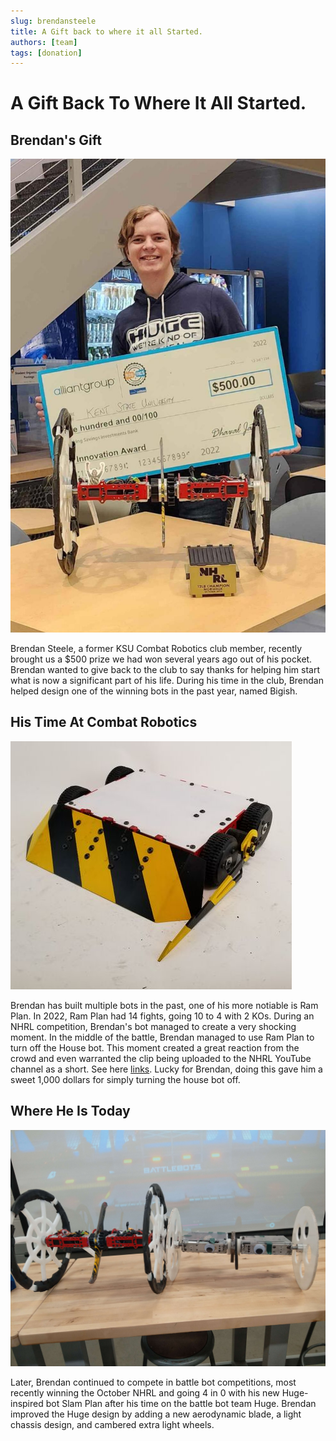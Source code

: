 ```yaml
---
slug: brendansteele
title: A Gift back to where it all Started.
authors: [team]
tags: [donation]
---
```

# A Gift Back To Where It All Started.

## Brendan's Gift
![Check_Photo](img/Check_Photo.JPG)

Brendan Steele, a former KSU Combat Robotics club member, recently brought us a $500 prize we had won several years ago out of his pocket. Brendan wanted to give back to the club to say thanks for helping him start what is now a significant part of his life. During his time in the club, Brendan helped design one of the winning bots in the past year, named Bigish. 

## His Time At Combat Robotics
![RamPlan](img/RamPlan.jpg)

Brendan has built multiple bots in the past, one of his more notiable is Ram Plan. In 2022, Ram Plan had 14 fights, going 10 to 4 with 2 KOs. During an NHRL competition, Brendan's bot managed to create a very shocking moment. In the middle of the battle, Brendan managed to use Ram Plan to turn off the House bot. This moment created a great reaction from the crowd and even warranted the clip being uploaded to the NHRL YouTube channel as a short. See here [links](https://youtube.com/shorts/fWPKl3lqlbo?si=5KW2b2X1xScrJI_c). Lucky for Brendan, doing this gave him a sweet 1,000 dollars for simply turning the house bot off.

## Where He Is Today
![Bigish_And_Slamplan](img/Bigish_And_Slamplan.JPG)

Later, Brendan continued to compete in battle bot competitions, most recently winning the October NHRL and going 4 in 0 with his new Huge-inspired bot Slam Plan after his time on the battle bot team Huge. Brendan improved the Huge design by adding a new aerodynamic blade, a light chassis design, and cambered extra light wheels. 
